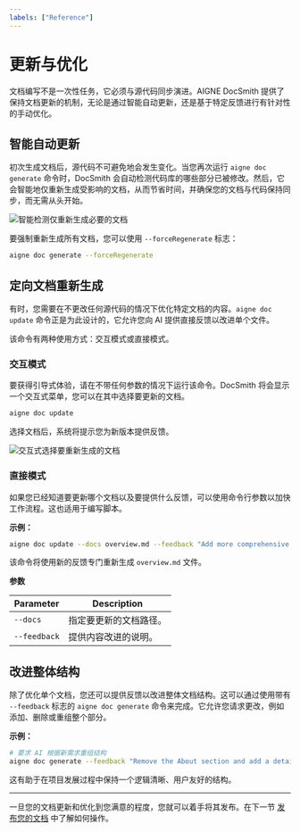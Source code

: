 ```yaml
---
labels: ["Reference"]
---
```


# 更新与优化

文档编写不是一次性任务，它必须与源代码同步演进。AIGNE DocSmith 提供了保持文档更新的机制，无论是通过智能自动更新，还是基于特定反馈进行有针对性的手动优化。

## 智能自动更新

初次生成文档后，源代码不可避免地会发生变化。当您再次运行 `aigne doc generate` 命令时，DocSmith 会自动检测代码库的哪些部分已被修改。然后，它会智能地仅重新生成受影响的文档，从而节省时间，并确保您的文档与代码保持同步，而无需从头开始。

![智能检测仅重新生成必要的文档](https://docsmith.aigne.io/image-bin/uploads/21a76b2f65d14d16a49c13d800f1e2c1.png)

要强制重新生成所有文档，您可以使用 `--forceRegenerate` 标志：

```bash
aigne doc generate --forceRegenerate
```

## 定向文档重新生成

有时，您需要在不更改任何源代码的情况下优化特定文档的内容。`aigne doc update` 命令正是为此设计的，它允许您向 AI 提供直接反馈以改进单个文件。

该命令有两种使用方式：交互模式或直接模式。

### 交互模式

要获得引导式体验，请在不带任何参数的情况下运行该命令。DocSmith 将会显示一个交互式菜单，您可以在其中选择要更新的文档。

```bash
aigne doc update
```

选择文档后，系统将提示您为新版本提供反馈。

![交互式选择要重新生成的文档](https://docsmith.aigne.io/image-bin/uploads/75e9cf9823bb369c3d2b5a2e2da4ac06.png)

### 直接模式

如果您已经知道要更新哪个文档以及要提供什么反馈，可以使用命令行参数以加快工作流程。这也适用于编写脚本。

**示例：**

```bash
aigne doc update --docs overview.md --feedback "Add more comprehensive FAQ entries"
```

该命令将使用新的反馈专门重新生成 `overview.md` 文件。

**参数**

| Parameter  | Description                                        |
|------------|----------------------------------------------------|
| `--docs`   | 指定要更新的文档路径。        |
| `--feedback` | 提供内容改进的说明。      |

## 改进整体结构

除了优化单个文档，您还可以提供反馈以改进整体文档结构。这可以通过使用带有 `--feedback` 标志的 `aigne doc generate` 命令来完成。它允许您请求更改，例如添加、删除或重组整个部分。

**示例：**

```bash
# 要求 AI 根据新需求重组结构
aigne doc generate --feedback "Remove the About section and add a detailed API Reference"
```

这有助于在项目发展过程中保持一个逻辑清晰、用户友好的结构。

---

一旦您的文档更新和优化到您满意的程度，您就可以着手将其发布。在下一节 [发布您的文档](./features-publish-your-docs.md) 中了解如何操作。
